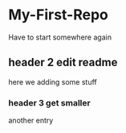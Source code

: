 # My-First-Repo
Have to start somewhere again

## header 2 edit readme

here we adding some stuff

### header 3 get smaller

another entry
